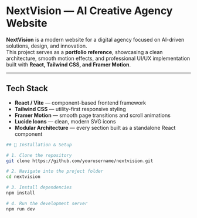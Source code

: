 # NextVision — AI Creative Agency Website

**NextVision** is a modern website for a digital agency focused on AI-driven solutions, design, and innovation.  
This project serves as a **portfolio reference**, showcasing a clean architecture, smooth motion effects, and professional UI/UX implementation built with **React, Tailwind CSS, and Framer Motion**.

---

## Tech Stack

-  **React / Vite** — component-based frontend framework  
-  **Tailwind CSS** — utility-first responsive styling  
-  **Framer Motion** — smooth page transitions and scroll animations  
-  **Lucide Icons** — clean, modern SVG icons  
-  **Modular Architecture** — every section built as a standalone React component  


```bash
## 🧰 Installation & Setup

# 1. Clone the repository
git clone https://github.com/yourusername/nextvision.git

# 2. Navigate into the project folder
cd nextvision

# 3. Install dependencies
npm install

# 4. Run the development server
npm run dev

